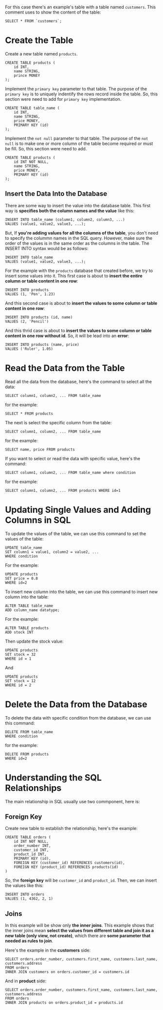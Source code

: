 For this case there's an example's table with a table named `customers`. This comment uses to show the content of the table:

    SELECT * FROM `customers`;

# **Create the Table**

Create a new table named `products`.

    CREATE TABLE products (
        id INT,
        name STRING,
        prince MONEY
    );

Implement the `primary key` parameter to that table. The purpose of the `primary key` is to uniquely indentify the rows record inside the table. So, this section were need to add for `primary key` implementation.

    CREATE TABLE table_name (
        id INT,
        name STRING,
        price MONEY,
        PRIMARY KEY (id)
    );

Implement the `not null` parameter to that table. The purpose of the `not null` is to make one or more column of the table become required or must be fill. So, this section were need to add.

    CREATE TABLE products (
        id INT NOT NULL,
        name STRING,
        price MONEY,
        PRIMARY KEY (id)
    );

## **Insert the Data Into the Database**

There are some way to insert the value into the database table. This first way is **specifies both the column names and the value** like this:

    INSERT INTO table_name (column1, column2, column3, ...)
    VALUES (value1, value2, value3, ...);

But, If **you're adding values for all the columns of the table**, you don't need to specify the colummn names in the SQL query. However, make sure the order of the values is in the same order as the columns in the table. The INSERT INTO syntax would be as follows:

    INSERT INTO table_name
    VALUES (value1, value2, value3, ...);

For the example with the `products` database that created before, we try to insert some values into it. This first case is about to **insert the entire column or table content in one row**:

    INSERT INTO products
    VALUES (1, 'Pen', 1.23)

And this second case is about to **insert the values to some column or table content in one row**:

    INSERT INTO products (id, name)
    VALUES (2, 'Pencil')

And this thrid case is about to **insert the values to some column or table content in one row without id**. So, it will be lead into an **error**:

    INSERT INTO products (name, price)
    VALUES ('Ruler', 1.05)

# **Read the Data from the Table**

Read all the data from the database, here's the command to select all the data:

    SELECT column1, column2, ... FROM table_name

for the example:

    SELECT * FROM products

The next is select the specific column from the table:

    SELECT column1, column2, ... FROM table_name

for the example:

    SELECT name, price FROM products

If you want to select or read the data with specific value, here's the command:

    SELECT column1, column2, ... FROM table_name where condition

for the example:

    SELECT column1, column2, ... FROM products WHERE id=1

# **Updating Single Values and Adding Columns in SQL**

To update the values of the table, we can use this command to set the values of the table:

    UPDATE table_name
    SET column1 = value1, column2 = value2, ...
    WHERE condition

For the example:

    UPDATE products
    SET price = 0.8
    WHERE id=2

To insert new column into the table, we can use this command to insert new column into the table:

    ALTER TABLE table_name
    ADD column_name datatype;

For the example:

    ALTER TABLE products
    ADD stock INT

Then update the stock value:

    UPDATE products
    SET stock = 32
    WHERE id = 1

And
    
    UPDATE products
    SET stock = 12
    WHERE id = 2

# **Delete the Data from the Database**

To delete the data with specific condition from the database, we can use this command:

    DELETE FROM table_name
    WHERE condition

for the example:

    DELETE FROM products
    WHERE id=2

# **Understanding the SQL Relationships**

The main relationship in SQL usually use two commponent, here is:

## **Foreign Key**

Create new table to establish the relationship, here's the example:

    CREATE TABLE orders (
        id INT NOT NULL,
        order_number INT,
        customer_id INT,
        product_id INT,
        PRIMARY KEY (id),
        FOREIGN KEY (customer_id) REFERENCES customers(id),
        FOREIGN KEY (product_id) REFERENCES products(id)
    )

So, the **foreign key** will be `customer_id` and `product_id`. Then, we can insert the values like this:

    INSERT INTO orders
    VALUES (1, 4362, 2, 1)

## **Joins**

In this example will be show only **the inner joins**. This example shows that the inner joins mean **select the values from different table and join it as a new table (only view, not create)**, which there are **some parameter that needed as rules to join**.

Here's the example in the **customers** side:

    SELECT orders.order_number, customers.first_name, customers.last_name, customers.address
    FROM orders
    INNER JOIN customers on orders.customer_id = customers.id

And in **product** side:

    SELECT orders.order_number, customers.first_name, customers.last_name, customers.address
    FROM orders
    INNER JOIN products on orders.product_id = products.id